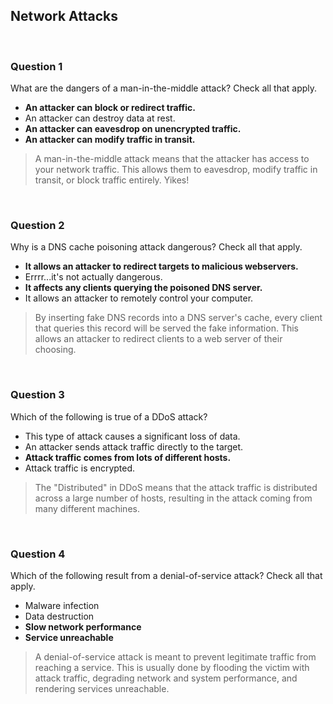 ## Network Attacks

<br>

### Question 1

What are the dangers of a man-in-the-middle attack? Check all that apply.

* **An attacker can block or redirect traffic.**
* An attacker can destroy data at rest.
* **An attacker can eavesdrop on unencrypted traffic.**
* **An attacker can modify traffic in transit.**

> A man-in-the-middle attack means that the attacker has access to your network traffic. This allows them to eavesdrop, modify traffic in transit, or block traffic entirely. Yikes!

<br>

### Question 2

Why is a DNS cache poisoning attack dangerous? Check all that apply.

* **It allows an attacker to redirect targets to malicious webservers.**
* Errrr...it's not actually dangerous.
* **It affects any clients querying the poisoned DNS server.**
* It allows an attacker to remotely control your computer.

> By inserting fake DNS records into a DNS server's cache, every client that queries this record will be served the fake information. This allows an attacker to redirect clients to a web server of their choosing.

<br>

### Question 3

Which of the following is true of a DDoS attack?

* This type of attack causes a significant loss of data.
* An attacker sends attack traffic directly to the target.
* **Attack traffic comes from lots of different hosts.**
* Attack traffic is encrypted.

> The "Distributed" in DDoS means that the attack traffic is distributed across a large number of hosts, resulting in the attack coming from many different machines.

<br>

### Question 4

Which of the following result from a denial-of-service attack? Check all that apply.

* Malware infection
* Data destruction
* **Slow network performance**
* **Service unreachable**

> A denial-of-service attack is meant to prevent legitimate traffic from reaching a service. This is usually done by flooding the victim with attack traffic, degrading network and system performance, and rendering services unreachable.